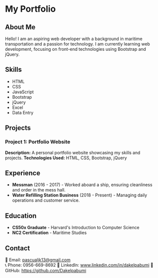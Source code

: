 # My Portfolio

## About Me
Hello! I am an aspiring web developer with a background in maritime transportation and a passion for technology. I am currently learning web development, focusing on front-end technologies using Bootstrap and jQuery.

## Skills
- HTML
- CSS
- JavaScript
- Bootstrap
- jQuery
- Excel
- Data Entry

## Projects
### Project 1: Portfolio Website
**Description:** A personal portfolio website showcasing my skills and projects.
**Technologies Used:** HTML, CSS, Bootstrap, jQuery

## Experience
- **Messman** (2016 - 2017) - Worked aboard a ship, ensuring cleanliness and order in the mess hall.
- **Water Refilling Station Business** (2018 - Present) - Managing daily operations and customer service.

## Education
- **CS50x Graduate** - Harvard's Introduction to Computer Science
- **NC2 Certification** - Maritime Studies

## Contact
📧 Email: pascualjk13@gmail.com  
📞 Phone: 0956-669-8692 
💼 LinkedIn: www.linkedin.com/in/dakelpabumi
🔗 GitHub: https://github.com/Dakelpabumi

